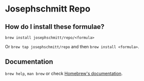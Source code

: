 # Josephschmitt Repo

## How do I install these formulae?

`brew install josephschmitt/repo/<formula>`

Or `brew tap josephschmitt/repo` and then `brew install <formula>`.

## Documentation

`brew help`, `man brew` or check [Homebrew's documentation](https://docs.brew.sh).
